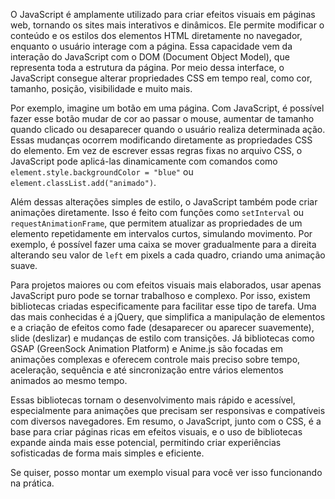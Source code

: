 O JavaScript é amplamente utilizado para criar efeitos visuais em páginas web, tornando os sites mais interativos e dinâmicos. Ele permite modificar o conteúdo e os estilos dos elementos HTML diretamente no navegador, enquanto o usuário interage com a página. Essa capacidade vem da interação do JavaScript com o DOM (Document Object Model), que representa toda a estrutura da página. Por meio dessa interface, o JavaScript consegue alterar propriedades CSS em tempo real, como cor, tamanho, posição, visibilidade e muito mais.

Por exemplo, imagine um botão em uma página. Com JavaScript, é possível fazer esse botão mudar de cor ao passar o mouse, aumentar de tamanho quando clicado ou desaparecer quando o usuário realiza determinada ação. Essas mudanças ocorrem modificando diretamente as propriedades CSS do elemento. Em vez de escrever essas regras fixas no arquivo CSS, o JavaScript pode aplicá-las dinamicamente com comandos como `element.style.backgroundColor = "blue"` ou `element.classList.add("animado")`.

Além dessas alterações simples de estilo, o JavaScript também pode criar animações diretamente. Isso é feito com funções como `setInterval` ou `requestAnimationFrame`, que permitem atualizar as propriedades de um elemento repetidamente em intervalos curtos, simulando movimento. Por exemplo, é possível fazer uma caixa se mover gradualmente para a direita alterando seu valor de `left` em pixels a cada quadro, criando uma animação suave.

Para projetos maiores ou com efeitos visuais mais elaborados, usar apenas JavaScript puro pode se tornar trabalhoso e complexo. Por isso, existem bibliotecas criadas especificamente para facilitar esse tipo de tarefa. Uma das mais conhecidas é a jQuery, que simplifica a manipulação de elementos e a criação de efeitos como fade (desaparecer ou aparecer suavemente), slide (deslizar) e mudanças de estilo com transições. Já bibliotecas como GSAP (GreenSock Animation Platform) e Anime.js são focadas em animações complexas e oferecem controle mais preciso sobre tempo, aceleração, sequência e até sincronização entre vários elementos animados ao mesmo tempo.

Essas bibliotecas tornam o desenvolvimento mais rápido e acessível, especialmente para animações que precisam ser responsivas e compatíveis com diversos navegadores. Em resumo, o JavaScript, junto com o CSS, é a base para criar páginas ricas em efeitos visuais, e o uso de bibliotecas expande ainda mais esse potencial, permitindo criar experiências sofisticadas de forma mais simples e eficiente.

Se quiser, posso montar um exemplo visual para você ver isso funcionando na prática.
